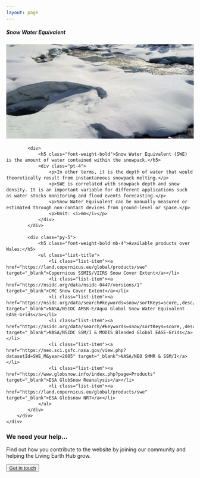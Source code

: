 ```yaml
---
layout: page
---
```


<!-- Content-section-start -->
<div class="container">
    <div class="row">
        <div class="col-12 mt-60">
            <h5 class="common-title">Snow Water Equivalent</h5>
        </div>
        <div class="col-xs-12 col-sm-12 col-ms-9 col-lg-9 col-xl-9 col-xxl-9">
            <div class="pb-5">
                <img src="/assets/img/wales/big/snow-water-equivalent.jpg" class="img-fluid" alt="Snow Water Equivalent">
            </div>

            <div>
                <h5 class="font-weight-bold">Snow Water Equivalent (SWE) is the amount of water contained within the snowpack.</h5>
                <div class="pt-4">
                    <p>In other terms, it is the depth of water that would theoretically result from instantaneous snowpack melting.</p>
                    <p>SWE is correlated with snowpack depth and snow density. It is an important variable for different applications such as water stocks monitoring and flood events forecasting.</p>
                    <p>Snow Water Equivalent can be manually measured or estimated through non-contact devices from ground-level or space.</p>
                    <p>Unit: <i>mm</i></p>
                </div>
            </div>

            <div class="py-5">
                <h5 class="font-weight-bold mb-4">Available products over Wales:</h5>
                <ul class="list-title">
                    <li class="list-item"><a href="https://land.copernicus.eu/global/products/swe" target="_blank">Copernicus SSMIS/VIIRS Snow Cover Extent</a></li>
                    <li class="list-item"><a href="https://nsidc.org/data/nsidc-0447/versions/1" target="_blank">CMC Snow Cover Extent</a></li>
                    <li class="list-item"><a href="https://nsidc.org/data/search#keywords=snow/sortKeys=score,,desc/facetFilters=%257B%2522facet_parameter%2522%253A%255B%2522Snow%2520Water%2520Equivalent%2522%255D%257D/pageNumber=1/itemsPerPage=25" target="_blank">NASA/NSIDC AMSR-E/Aqua Global Snow Water Equivalent EASE-Grids</a></li>
                    <li class="list-item"><a href="https://nsidc.org/data/search/#keywords=snow/sortKeys=score,,desc/facetFilters=%257B%2522facet_parameter%2522%253A%255B%2522Snow%2520Water%2520Equivalent%2522%255D%257D/pageNumber=1/itemsPerPage=25" target="_blank">NASA/NSIDC SSM/I & MODIS Blended Global EASE-Grids</a></li>
                    <li class="list-item"><a href="https://neo.sci.gsfc.nasa.gov/view.php?datasetId=SWE_M&year=2005" target="_blank">NASA/NEO SMMR & SSM/I</a></li>
                    <li class="list-item"><a href="https://www.globsnow.info/index.php?page=Products" target="_blank">ESA GlobSnow Reanalysis</a></li>
                    <li class="list-item"><a href="https://land.copernicus.eu/global/products/swe" target="_blank">ESA Globsnow NRT</a></li>
                </ul>
            </div>
        </div>
    </div>
</div>
<!-- Content-section-end -->

<!-- get-in-section-Start -->
<div class="container mb-100">
    <div class="get-in-section-main">
        <div class="get-in-section-dsc">
            <h3>We need your help&hellip;</h3>
            <p>Find out how you contribute to the website by joining our community and helping the Living Earth Hub grow.</p>
        </div>
        <button type="button"><a href="/contact/">Get in touch</a></button>
    </div>
</div>
<!-- get-in-section-End -->